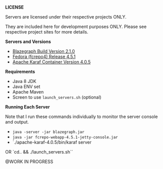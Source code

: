 **LICENSE**

Servers are licensed under their respective projects ONLY.

They are included here for development purposes ONLY. Please see respective project sites for more details.

**Servers and Versions**
* [Blazegraph Build Version 2.1.0](https://www.blazegraph.com/)
* [Fedora (fcrepo4) Release 4.5.1](https://github.com/fcrepo4/fcrepo4)
* [Apache Karaf Container Version 4.0.5](http://karaf.apache.org/)

**Requirements**
* Java 8 JDK
* Java ENV set
* Apache Maven
* Screen to use `launch_servers.sh` (optional)

**Running Each Server**

Note that I run these commands individually to monitor the server console and output.
* `java -server -jar blazegraph.jar`
* `java -jar fcrepo-webapp-4.5.1-jetty-console.jar`
* `./apache-karaf-4.0.5/bin/karaf server


OR `cd.. && ./launch_servers.sh``

@WORK IN PROGRESS
